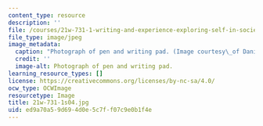 ```yaml
---
content_type: resource
description: ''
file: /courses/21w-731-1-writing-and-experience-exploring-self-in-society-spring-2004/ed9a70a59d694d0e5c7ff07c9e0b1f4e_21w-731-1s04.jpg
file_type: image/jpeg
image_metadata:
  caption: "Photograph of pen and writing pad. (Image courtesy\_of Daniel Bersak.)"
  credit: ''
  image-alt: Photograph of pen and writing pad.
learning_resource_types: []
license: https://creativecommons.org/licenses/by-nc-sa/4.0/
ocw_type: OCWImage
resourcetype: Image
title: 21w-731-1s04.jpg
uid: ed9a70a5-9d69-4d0e-5c7f-f07c9e0b1f4e
---
```


